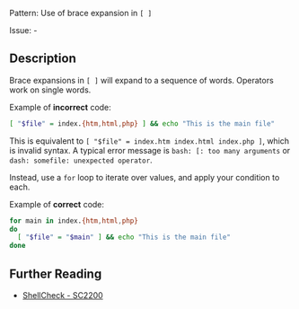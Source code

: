 Pattern: Use of brace expansion in `[ ]`

Issue: -

## Description

Brace expansions in `[ ]` will expand to a sequence of words. Operators work on single words.

Example of **incorrect** code:

```sh
[ "$file" = index.{htm,html,php} ] && echo "This is the main file"

```

This is equivalent to `[ "$file" = index.htm index.html index.php ]`, which is invalid syntax. A typical error message is `bash: [: too many arguments` or `dash: somefile: unexpected operator`. 

Instead, use a `for` loop to iterate over values, and apply your condition to each.

Example of **correct** code:

```sh
for main in index.{htm,html,php}
do
  [ "$file" = "$main" ] && echo "This is the main file"
done
```

## Further Reading

* [ShellCheck - SC2200](https://github.com/koalaman/shellcheck/wiki/SC2200)
